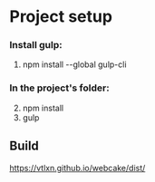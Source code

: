 # Project setup

### Install gulp:
1. npm install --global gulp-cli

### In the project's folder:
2. npm install
3. gulp

## Build
https://vtlxn.github.io/webcake/dist/